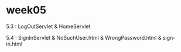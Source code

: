 # week05

5.3  :  LogOutServlet & HomeServlet

5.4  :  SignInServlet & NoSuchUser.html & WrongPassword.html & sign-in.html
